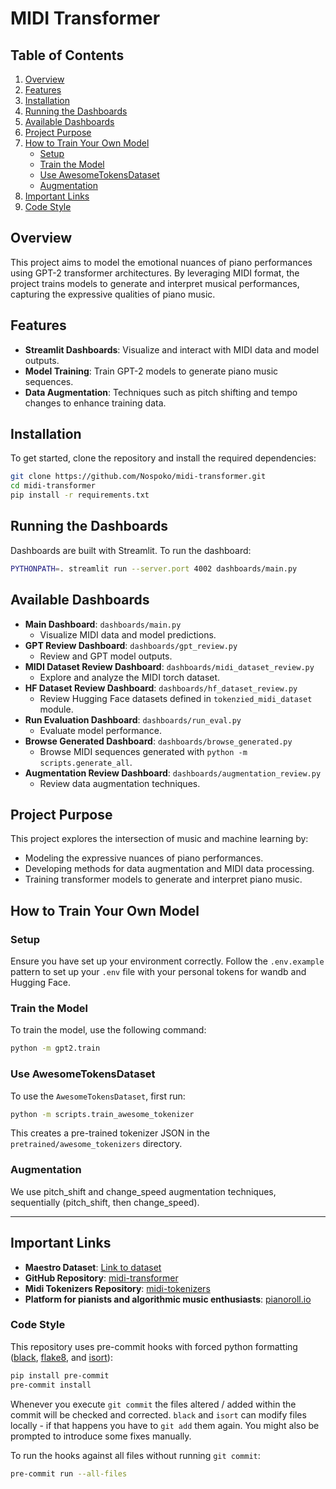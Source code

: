 # MIDI Transformer

## Table of Contents
1. [Overview](#overview)
2. [Features](#features)
3. [Installation](#installation)
4. [Running the Dashboards](#running-the-dashboards)
5. [Available Dashboards](#available-dashboards)
6. [Project Purpose](#project-purpose)
7. [How to Train Your Own Model](#how-to-train-your-own-model)
   - [Setup](#setup)
   - [Train the Model](#train-the-model)
   - [Use AwesomeTokensDataset](#use-awesometokensdataset)
   - [Augmentation](#augmentation)
8. [Important Links](#important-links)
9. [Code Style](#code-style)

## Overview
This project aims to model the emotional nuances of piano performances using GPT-2 transformer architectures. By leveraging MIDI format, the project trains models to generate and interpret musical performances, capturing the expressive qualities of piano music.

## Features
- **Streamlit Dashboards**: Visualize and interact with MIDI data and model outputs.
- **Model Training**: Train GPT-2 models to generate piano music sequences.
- **Data Augmentation**: Techniques such as pitch shifting and tempo changes to enhance training data.

## Installation
To get started, clone the repository and install the required dependencies:

```bash
git clone https://github.com/Nospoko/midi-transformer.git
cd midi-transformer
pip install -r requirements.txt
```

## Running the Dashboards
Dashboards are built with Streamlit. To run the dashboard:

```bash
PYTHONPATH=. streamlit run --server.port 4002 dashboards/main.py
```

## Available Dashboards
- **Main Dashboard**: `dashboards/main.py`
  - Visualize MIDI data and model predictions.
- **GPT Review Dashboard**: `dashboards/gpt_review.py`
  - Review and GPT model outputs.
- **MIDI Dataset Review Dashboard**: `dashboards/midi_dataset_review.py`
  - Explore and analyze the MIDI torch dataset.
- **HF Dataset Review Dashboard**: `dashboards/hf_dataset_review.py`
  - Review Hugging Face datasets defined in `tokenzied_midi_dataset` module.
- **Run Evaluation Dashboard**: `dashboards/run_eval.py`
  - Evaluate model performance.
- **Browse Generated Dashboard**: `dashboards/browse_generated.py`
  - Browse MIDI sequences generated with `python -m scripts.generate_all`.
- **Augmentation Review Dashboard**: `dashboards/augmentation_review.py`
  - Review data augmentation techniques.

## Project Purpose
This project explores the intersection of music and machine learning by:
- Modeling the expressive nuances of piano performances.
- Developing methods for data augmentation and MIDI data processing.
- Training transformer models to generate and interpret piano music.

## How to Train Your Own Model
### Setup
Ensure you have set up your environment correctly. Follow the `.env.example` pattern to set up your `.env` file with your personal tokens for wandb and Hugging Face.

### Train the Model
To train the model, use the following command:

```bash
python -m gpt2.train
```

### Use AwesomeTokensDataset
To use the `AwesomeTokensDataset`, first run:

```bash
python -m scripts.train_awesome_tokenizer
```

This creates a pre-trained tokenizer JSON in the `pretrained/awesome_tokenizers` directory.

### Augmentation
We use pitch_shift and change_speed augmentation techniques, sequentially (pitch_shift, then change_speed).

---

## Important Links
- **Maestro Dataset**: [Link to dataset](https://magenta.tensorflow.org/datasets/maestro)
- **GitHub Repository**: [midi-transformer](https://github.com/Nospoko/midi-transformer)
- **Midi Tokenizers Repository**: [midi-tokenizers](https://github.com/Nospoko/midi-tokenizers)
- **Platform for pianists and algorithmic music enthusiasts**: [pianoroll.io](https://pianoroll.io)
### Code Style

This repository uses pre-commit hooks with forced python formatting ([black](https://github.com/psf/black),
[flake8](https://flake8.pycqa.org/en/latest/), and [isort](https://pycqa.github.io/isort/)):

```sh
pip install pre-commit
pre-commit install
```

Whenever you execute `git commit` the files altered / added within the commit will be checked and corrected.
`black` and `isort` can modify files locally - if that happens you have to `git add` them again.
You might also be prompted to introduce some fixes manually.

To run the hooks against all files without running `git commit`:

```sh
pre-commit run --all-files
```
